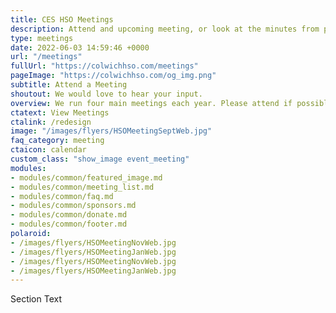 ```yaml
---
title: CES HSO Meetings
description: Attend and upcoming meeting, or look at the minutes from previous meetings.
type: meetings
date: 2022-06-03 14:59:46 +0000
url: "/meetings"
fullUrl: "https://colwichhso.com/meetings"
pageImage: "https://colwichhso.com/og_img.png"
subtitle: Attend a Meeting
shoutout: We would love to hear your input.
overview: We run four main meetings each year. Please attend if possible, or look at the meeting minutes below.
ctatext: View Meetings
ctalink: /redesign
image: "/images/flyers/HSOMeetingSeptWeb.jpg"
faq_category: meeting
ctaicon: calendar
custom_class: "show_image event_meeting"
modules:
- modules/common/featured_image.md
- modules/common/meeting_list.md
- modules/common/faq.md
- modules/common/sponsors.md
- modules/common/donate.md
- modules/common/footer.md
polaroid: 
- /images/flyers/HSOMeetingNovWeb.jpg
- /images/flyers/HSOMeetingJanWeb.jpg
- /images/flyers/HSOMeetingNovWeb.jpg
- /images/flyers/HSOMeetingJanWeb.jpg
---
```

Section Text